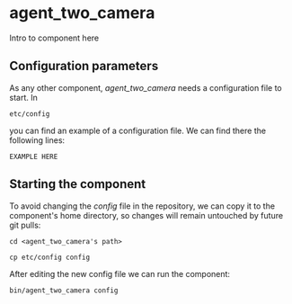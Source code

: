 # agent_two_camera
Intro to component here


## Configuration parameters
As any other component, *agent_two_camera* needs a configuration file to start. In
```
etc/config
```
you can find an example of a configuration file. We can find there the following lines:
```
EXAMPLE HERE
```

## Starting the component
To avoid changing the *config* file in the repository, we can copy it to the component's home directory, so changes will remain untouched by future git pulls:

```
cd <agent_two_camera's path> 
```
```
cp etc/config config
```

After editing the new config file we can run the component:

```
bin/agent_two_camera config
```
